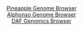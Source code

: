 <div id="Pineapple_Genome_Browser" align="center">
  <a href="https://igv.org/app/?sessionURL=blob:zZJda9swGEb_i6BlA8e27DqODWE4WZplCeuSNEubUoxsy45aWfIk2fki_31q2NjNCs3FxsAI60Ufz3t0DqDBQhLOQAgcE3omhMAAcs03c1RWFH9BJZYgzBGV2AAC51hglmIQHkCOpEKL2UTvXCtVydCyiKpaJWIFN6VrohLtOUMbaaa8tPqcUpRwgRQX0uoJ1HCLFE1rgxNUVaa.2zU9K0MKWYhWa84ktyrMinijz4t_leICM17iuKypIqcAsc6jM2Zmjj5Ey3mUpljKMd6Nsm40HkXf3MFiNWz3V4ubT8tFe3k5JwVDqha4u6fePOh9HYwGuBP176Q33Pp4uvTg1fTC_Xg52FZEYNmFPuy4bb_jdDQYwjK8_Z961h85s29_Nr1wrnfF7ObuNrGfppP.LGIZaSa9zzV_pfOjAShPa20CSNfCD6FtuHbb8Jx26.UXdgzbDjQfwQkIHx4NoARKn_XyhwNQu0r7AiT.Xp_UMQAXGRYgbAW27cMgcLwr_8oOAng0DqAW9O_BvV7MAt92IsdpxzmhSsucxZJV0kSMmU2am8X.TJq3u.Z.PVzU.f6eJt7Sf9Zsnae5Hq_5TI9_dumFlQ5wekbd7lty_RP73hLEVMm5yk1Wo6nv56v9bR4FnXEl.RZeOL25k2.H6auAzoOTc1Eipdfrip7.tK5BgiCmdKEhkiSEErVbao58A0LouFpekHLKtY1AFMk727AN6Nnvf0vqHh.PPwA-">Pineapple Genome Browser</a>
</div>
<div id="Alphonso_Genome_Browser" align="center">
  <a href="https://igv.org/app/?sessionURL=blob:zZJfb9owFMW_i6VWmxTyF5ImEpqgoy1ljBYWaKmq6CY4wZtjB9uEAuK7z0Ob9rJK5WHTJD_YV9e.5xz_9qjGQhLOUIRc02mZjoMMJJd8M4GyovgzlFiiKAcqsYEEzrHALMMo2qMcpIJ4_EnfXCpVyciyiKoaJbCCm9IzoYQdZ7CRZsZL65JTCikXoLiQVldAzS1S1I0NTqGqTD3bM1vWAhRYQKslZ5JbFWZFstHvJb9KSYEZL3FSrqkiRwGJ1qM1LswcPnRmk06WYSkHeNtftDuDfmfq9eL5tX85j0c3s9ifnU9IwUCtBW4371fXxdd8srntXqaPweDM7c7FDHgfB_fFmffxvPdSEYFl2wmcC88PLpyWjoawBX75n1zrRU50vhor2e3Sh3I0HsvtUBuPvd6X.GEyH5byj859dDAQ5dlas4CypQgixzY82zdart_4sXUuDNsOdT6CExQ9PRtICci.6fanPVLbShODJF6tj_AYiIsFFihqhLYdOGHotppB0w5D52Ds0VrQvxfuVTwOA9vtuK6f5IQqjfMikaySJjBm1lluFrsT0.y9UHx7NxzB6mGIH.vRMr.abctbMi3uX8nSQHr08QO10bco.ifcvUWIqdJTYWO7mxxfNYN1dzcNR83HVFyn0_FdfyDiV.M5LZqcixKU7tcVffxJWw2CAFO6UBNJUkKJ2s50inyDIsf1NLQo45RrCpEo0ne2YRtOy37_G07v8Hz4Dg--">Alphonso Genome Browser</a>
</div>


<div id="DAF_Genomics_Browser" align="center">
  <a href="https://igv.org/app/?sessionURL=blob:tZFra9swFIb_i6D95KvsWLEhjHRN06SjhQYvkFLCmS3b2izJleQmach_n_A6BhtlDDrQlXN5X.k5omeqNJMCZQh74cgLQ.Qg3cjdCnjX0lvgVKOsglZTBylaUUVFQVF2RBVoA_n9J1vZGNPpzPdLqNyaCslZoT0dedC5WvamoTbVxR5weJECdtorJLfJBnxou0YKLX0oCqq1G_gdFfV2B3b5GdsOLemW961hg.rWmrDGSq8C65aJku7_YuQ_KNvBPkzXq.lQf0MPi3IyvVlMP0ezfDNPPm7yu.t1nqzPV6wWYHpFJ22z3G0YXOz5tVSknsn4ieBkMV9DfRZdns_2HVNUT0ISjqOEkDhFJwe1sugtAlQ0KszC2CF47OA4dl.P0Sixf6AkQ9nDo4OMguKbTX84InPoLCik6VM_MHOQVCVVKHPTICBhmuJRTOIgTcOTc0S9at.Z5FV.n5IATzFOvC_ArX7F2uH7rNCfwffC.FtnO_8V0x3TZUxejBh_nZ_hq.XoIr.1.2W5PCw7PnsDlYPefFolFQdjQz.ur2CgtYqcCvOLTHR6PH0H">DAF Genomics Browser</a>
</div>
